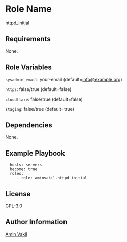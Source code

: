 Role Name
=========

httpd_initial

Requirements
------------

None.

Role Variables
--------------
`sysadmin_email`: your-email (default=info@example.org)

`https`: false/true (default=false)

`cloudflare`: false/true (default=false)

`staging`: false/true (default=true)

Dependencies
------------

None.

Example Playbook
----------------

    - hosts: servers
      become: true
      roles:
         - role: aminvakil.httpd_initial

License
-------

GPL-3.0

Author Information
------------------

[Amin Vakil](https://www.aminvakil.com/)
